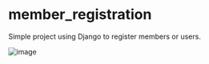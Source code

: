 # member_registration
Simple project using Django to register members or users.



![image](https://github.com/DanZech/member_registration/assets/117987793/a99582e0-32ab-417e-8021-b9885ee5424f)

